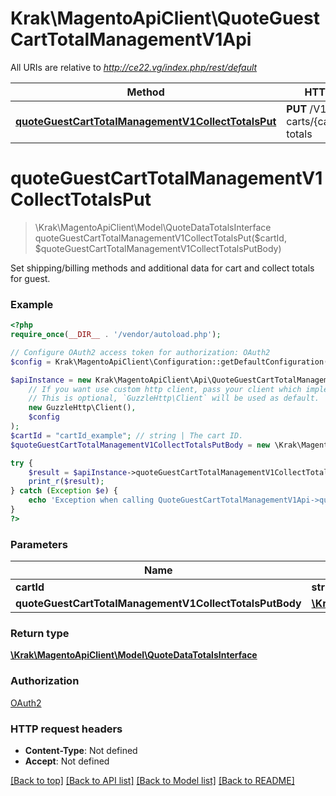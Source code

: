 # Krak\MagentoApiClient\QuoteGuestCartTotalManagementV1Api

All URIs are relative to *http://ce22.vg/index.php/rest/default*

Method | HTTP request | Description
------------- | ------------- | -------------
[**quoteGuestCartTotalManagementV1CollectTotalsPut**](QuoteGuestCartTotalManagementV1Api.md#quoteGuestCartTotalManagementV1CollectTotalsPut) | **PUT** /V1/guest-carts/{cartId}/collect-totals | 


# **quoteGuestCartTotalManagementV1CollectTotalsPut**
> \Krak\MagentoApiClient\Model\QuoteDataTotalsInterface quoteGuestCartTotalManagementV1CollectTotalsPut($cartId, $quoteGuestCartTotalManagementV1CollectTotalsPutBody)



Set shipping/billing methods and additional data for cart and collect totals for guest.

### Example
```php
<?php
require_once(__DIR__ . '/vendor/autoload.php');

// Configure OAuth2 access token for authorization: OAuth2
$config = Krak\MagentoApiClient\Configuration::getDefaultConfiguration()->setAccessToken('YOUR_ACCESS_TOKEN');

$apiInstance = new Krak\MagentoApiClient\Api\QuoteGuestCartTotalManagementV1Api(
    // If you want use custom http client, pass your client which implements `GuzzleHttp\ClientInterface`.
    // This is optional, `GuzzleHttp\Client` will be used as default.
    new GuzzleHttp\Client(),
    $config
);
$cartId = "cartId_example"; // string | The cart ID.
$quoteGuestCartTotalManagementV1CollectTotalsPutBody = new \Krak\MagentoApiClient\Model\QuoteGuestCartTotalManagementV1CollectTotalsPutBody(); // \Krak\MagentoApiClient\Model\QuoteGuestCartTotalManagementV1CollectTotalsPutBody | 

try {
    $result = $apiInstance->quoteGuestCartTotalManagementV1CollectTotalsPut($cartId, $quoteGuestCartTotalManagementV1CollectTotalsPutBody);
    print_r($result);
} catch (Exception $e) {
    echo 'Exception when calling QuoteGuestCartTotalManagementV1Api->quoteGuestCartTotalManagementV1CollectTotalsPut: ', $e->getMessage(), PHP_EOL;
}
?>
```

### Parameters

Name | Type | Description  | Notes
------------- | ------------- | ------------- | -------------
 **cartId** | **string**| The cart ID. |
 **quoteGuestCartTotalManagementV1CollectTotalsPutBody** | [**\Krak\MagentoApiClient\Model\QuoteGuestCartTotalManagementV1CollectTotalsPutBody**](../Model/QuoteGuestCartTotalManagementV1CollectTotalsPutBody.md)|  | [optional]

### Return type

[**\Krak\MagentoApiClient\Model\QuoteDataTotalsInterface**](../Model/QuoteDataTotalsInterface.md)

### Authorization

[OAuth2](../../README.md#OAuth2)

### HTTP request headers

 - **Content-Type**: Not defined
 - **Accept**: Not defined

[[Back to top]](#) [[Back to API list]](../../README.md#documentation-for-api-endpoints) [[Back to Model list]](../../README.md#documentation-for-models) [[Back to README]](../../README.md)

